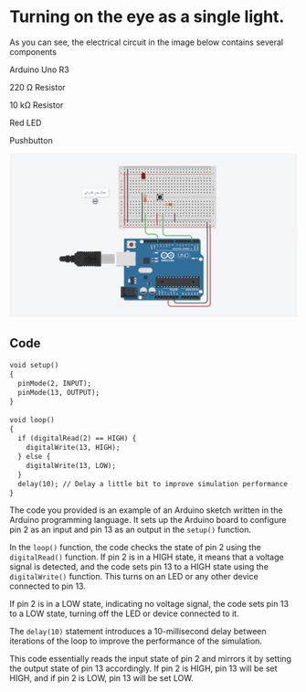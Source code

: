 # Turning on the eye as a single light.

As you can see, the electrical circuit in the image below contains several components 

Arduino Uno R3

220 Ω Resistor

10 kΩ Resistor

Red LED

Pushbutton

![picture](Circuit.jpeg)

## Code
```
void setup()
{
  pinMode(2, INPUT);
  pinMode(13, OUTPUT);
}

void loop()
{
  if (digitalRead(2) == HIGH) {
    digitalWrite(13, HIGH);
  } else {
    digitalWrite(13, LOW);
  }
  delay(10); // Delay a little bit to improve simulation performance
}
```
The code you provided is an example of an Arduino sketch written in the Arduino programming language. It sets up the Arduino board to configure pin 2 as an input and pin 13 as an output in the `setup()` function.

In the `loop()` function, the code checks the state of pin 2 using the `digitalRead()` function. If pin 2 is in a HIGH state, it means that a voltage signal is detected, and the code sets pin 13 to a HIGH state using the `digitalWrite()` function. This turns on an LED or any other device connected to pin 13.

If pin 2 is in a LOW state, indicating no voltage signal, the code sets pin 13 to a LOW state, turning off the LED or device connected to it.

The `delay(10)` statement introduces a 10-millisecond delay between iterations of the loop to improve the performance of the simulation.

This code essentially reads the input state of pin 2 and mirrors it by setting the output state of pin 13 accordingly. If pin 2 is HIGH, pin 13 will be set HIGH, and if pin 2 is LOW, pin 13 will be set LOW.
